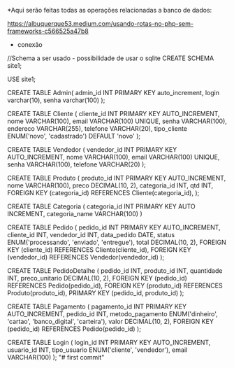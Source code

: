 \*Aqui serão feitas todas as operações relacionadas a banco de dados:

https://albuquerque53.medium.com/usando-rotas-no-php-sem-frameworks-c566525a47b8

- conexão

//Schema a ser usado - possibilidade de usar o sqlite
CREATE SCHEMA site1;

USE site1;

CREATE TABLE Admin(
admin_id INT PRIMARY KEY auto_increment,
login varchar(10),
senha varchar(100)
);

CREATE TABLE Cliente (
cliente_id INT PRIMARY KEY AUTO_INCREMENT,
nome VARCHAR(100),
email VARCHAR(100) UNIQUE,
senha VARCHAR(100),
endereco VARCHAR(255),
telefone VARCHAR(20),
tipo_cliente ENUM('novo', 'cadastrado') DEFAULT 'novo'
);

CREATE TABLE Vendedor (
vendedor_id INT PRIMARY KEY AUTO_INCREMENT,
nome VARCHAR(100),
email VARCHAR(100) UNIQUE,
senha VARCHAR(100),
telefone VARCHAR(20)
);

CREATE TABLE Produto (
produto_id INT PRIMARY KEY AUTO_INCREMENT,
nome VARCHAR(100),
preco DECIMAL(10, 2),
categoria_id INT,
qtd INT,
FOREIGN KEY (categoria_id) REFERENCES Cliente(categoria_id),
);

CREATE TABLE Categoria (
categoria_id INT PRIMARY KEY AUTO INCREMENT,
categoria_name VARCHAR(100)
)

CREATE TABLE Pedido (
pedido_id INT PRIMARY KEY AUTO_INCREMENT,
cliente_id INT,
vendedor_id INT,
data_pedido DATE,
status ENUM('processando', 'enviado', 'entregue'),
total DECIMAL(10, 2),
FOREIGN KEY (cliente_id) REFERENCES Cliente(cliente_id),
FOREIGN KEY (vendedor_id) REFERENCES Vendedor(vendedor_id)
);

CREATE TABLE PedidoDetalhe (
pedido_id INT,
produto_id INT,
quantidade INT,
preco_unitario DECIMAL(10, 2),
FOREIGN KEY (pedido_id) REFERENCES Pedido(pedido_id),
FOREIGN KEY (produto_id) REFERENCES Produto(produto_id),
PRIMARY KEY (pedido_id, produto_id)
);

CREATE TABLE Pagamento (
pagamento_id INT PRIMARY KEY AUTO_INCREMENT,
pedido_id INT,
metodo_pagamento ENUM('dinheiro', 'cartao', 'banco_digital', 'carteira'),
valor DECIMAL(10, 2),
FOREIGN KEY (pedido_id) REFERENCES Pedido(pedido_id)
);

CREATE TABLE Login (
login_id INT PRIMARY KEY AUTO_INCREMENT,
usuario_id INT,
tipo_usuario ENUM('cliente', 'vendedor'),
email VARCHAR(100)
);
"# first commit" 
